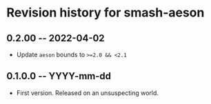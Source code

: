 # Revision history for smash-aeson

## 0.2.00 -- 2022-04-02

* Update `aeson` bounds to `>=2.0 && <2.1`

## 0.1.0.0 -- YYYY-mm-dd

* First version. Released on an unsuspecting world.
